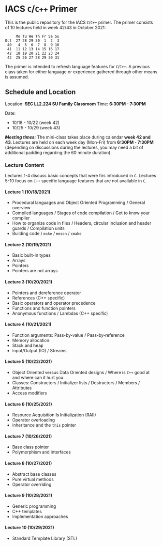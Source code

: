 # IACS `C`/`C++` Primer

This is the public repository for the IACS `C`/`C++` primer.  The primer
consists of 10 lectures held in week 42/43 in October 2021:

```text
     Mo Tu We Th Fr Sa Su
Oct  27 28 29 30  1  2  3
 40   4  5  6  7  8  9 10
 41  11 12 13 14 15 16 17
 42  18 19 20 21 22 23 24
 43  25 26 27 28 29 30 31
```

The primer is intended to refresh language features for `C`/`C++`.  A previous
class taken for either language or experience gathered through other means is
assumed.

## Schedule and Location

Location: **SEC LL2.224 SU Family Classroom**
Time: **6:30PM - 7:30PM**

Date:
* 10/18 - 10/22 (week 42)
* 10/25 - 10/29 (week 43)

_**Meeting times:**_  The mini-class takes place during calendar **week 42 and
43**.  Lectures are held on each week day (Mon-Fri) from **6:30PM - 7:30PM**
(depending on discussions during the lectures, you may need a bit of additional
padding regarding the 60 minute duration).

### Lecture Content

Lectures 1-4 discuss basic concepts that were firs introduced in `C`.  Lectures
5-10 focus on `C++` specific language features that are not available in `C`.

<!-- lectures:
/home/fabs/sync/ethz/post_doc/teaching/harvard/ProgrammingPrimer/C_C++/lectures
-->

#### Lecture 1 (10/18/2021)
* Procedural languages and Object Oriented Programming / General overview
* Compiled languages / Stages of code compilation / Get to know your compiler
* How to organize code in files / Headers, circular inclusion and header guards
  / Compilation units
* Building code / `make` / `meson` / `cmake`

#### Lecture 2 (10/19/2021)
* Basic built-in types
* Arrays
* Pointers
* Pointers are not arrays

#### Lecture 3 (10/20/2021)
* Pointers and dereference operator
* References (C++ specific)
* Basic operators and operator precedence
* Functions and function pointers
* Anonymous functions / Lambdas (C++ specific)

#### Lecture 4 (10/21/2021)
* Function arguments: Pass-by-value / Pass-by-reference
* Memory allocation
* Stack and heap
* Input/Output (IO) / Streams

#### Lecture 5 (10/22/2021)
* Object Oriented versus Data Oriented designs / Where is `C++` good at and
  where can it hurt you
* Classes: Constructors / Initializer lists / Destructors / Members / Attributes
* Access modifiers

#### Lecture 6 (10/25/2021)
* Resource Acquisition Is Initialization (RAII)
* Operator overloading
* Inheritance and the `this` pointer

#### Lecture 7 (10/26/2021)
* Base class pointer
* Polymorphism and interfaces

#### Lecture 8 (10/27/2021)
* Abstract base classes
* Pure virtual methods
* Operator overriding

#### Lecture 9 (10/28/2021)
* Generic programming
* C++ templates
* Implementation approaches

#### Lecture 10 (10/29/2021)
* Standard Template Library (STL)
